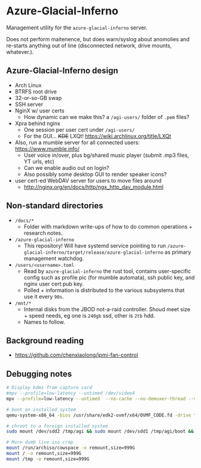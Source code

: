 
# Azure-Glacial-Inferno

Management utility for the `azure-glacial-inferno` server.

Does not perform maitenence, but does warn/syslog about anomolies and re-starts anything out of line (disconnected network, drive mounts, whatever.).


## Azure-Glacial-Inferno design

 - Arch Linux
 - BTRFS root drive
 - 32-or-so-GB swap
 - SSH server
 - NginX w/ user certs
    - How dynamic can we make this? a `/agi-users/` folder of `.pem` files?
 - Xpra behind nginx
    - One session per user cert under `/agi-users/`
    - For the GUI... ~~KDE~~ LXQt! https://wiki.archlinux.org/title/LXQt
 - Also, run a mumble server for all connected users: https://www.mumble.info/
    - User voice in/over, plus bg/shared music player (submit .mp3 files, YT urls, etc)
    - Can we enable audio out on login?
    - Also possibly some desktop GUI to render speaker icons?
 - user cert-ed WebDAV server for users to move files around
    - http://nginx.org/en/docs/http/ngx_http_dav_module.html

## Non-standard directories

 - `/docs/*`
    - Folder with markdown write-ups of how to do common operations + research notes.
 - `/azure-glacial-inferno`
    - This repository! Will have systemd service pointing to run `/azure-glacial-inferno/target/release/azure-glacial-inferno` as primary management watchdog.
 - `/users/<username>.toml`
    - Read by `azure-glacial-inferno` the rust tool, contains user-specific config such as profile pic (for mumble automata), ssh public key, and nginx user cert pub key.
    - Polled + information is distributed to the various subsystems that use it every `90s`.
 - `/mnt/*`
    - Internal disks from the JBOD not-a-raid controller. Shoud meet size + speed needs, eg one is `240gb` ssd, other is `2tb` hdd.
    - Names to follow.


## Background reading

 - https://github.com/chenxiaolong/ipmi-fan-control
 
## Debugging notes

```bash
# Display hdmi from capture card
#mpv --profile=low-latency --untimed /dev/video4
mpv --profile=low-latency --untimed  --no-cache --no-demuxer-thread --video-sync=audio --vd-lavc-threads=1 --osc=no /dev/video4

# boot an installed system
qemu-system-x86_64 -bios /usr/share/edk2-ovmf/x64/OVMF_CODE.fd -drive format=raw,file=/dev/sdd -m 4G -enable-kvm

# chroot to a foreign installed system
sudo mount /dev/sdd2 /tmp/agi && sudo mount /dev/sdd1 /tmp/agi/boot && sudo arch-chroot /tmp/agi ; sudo umount /tmp/agi/boot ; sudo umount /tmp/agi

# More dumb live iso crap
mount /run/archiso/cowspace -o remount,size=999G
mount / -o remount,size=999G
mount /tmp -o remount,size=999G


```




